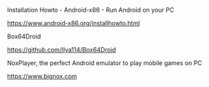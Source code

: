 Installation Howto - Android-x86 - Run Android on your PC

https://www.android-x86.org/installhowto.html

Box64Droid

https://github.com/Ilya114/Box64Droid

NoxPlayer, the perfect Android emulator to play mobile games on PC

https://www.bignox.com